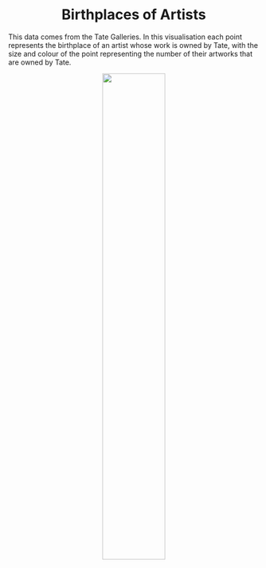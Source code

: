 <h1 align="center">
Birthplaces of Artists
</h1>

This data comes from the Tate Galleries. In this visualisation each point represents the birthplace of an artist whose work is owned by Tate, with the size and colour of the point representing the number of their artworks that are owned by Tate.

<p align="center">
<img src="https://github.com/nrennie/tidytuesday/blob/main/2021/12-01-2021/12012021.jpg?raw=true" width="50%">
</p>



